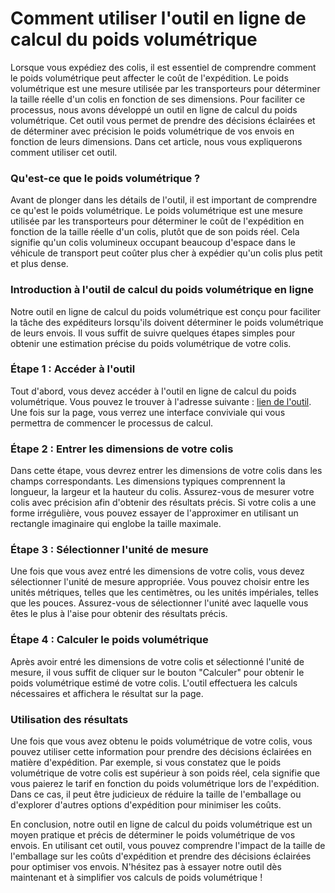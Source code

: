 Comment utiliser l'outil en ligne de calcul du poids volumétrique
=================================================================

Lorsque vous expédiez des colis, il est essentiel de comprendre comment le poids volumétrique peut affecter le coût de l'expédition. Le poids volumétrique est une mesure utilisée par les transporteurs pour déterminer la taille réelle d'un colis en fonction de ses dimensions. Pour faciliter ce processus, nous avons développé un outil en ligne de calcul du poids volumétrique. Cet outil vous permet de prendre des décisions éclairées et de déterminer avec précision le poids volumétrique de vos envois en fonction de leurs dimensions. Dans cet article, nous vous expliquerons comment utiliser cet outil.

### Qu'est-ce que le poids volumétrique ?

Avant de plonger dans les détails de l'outil, il est important de comprendre ce qu'est le poids volumétrique. Le poids volumétrique est une mesure utilisée par les transporteurs pour déterminer le coût de l'expédition en fonction de la taille réelle d'un colis, plutôt que de son poids réel. Cela signifie qu'un colis volumineux occupant beaucoup d'espace dans le véhicule de transport peut coûter plus cher à expédier qu'un colis plus petit et plus dense.

### Introduction à l'outil de calcul du poids volumétrique en ligne

Notre outil en ligne de calcul du poids volumétrique est conçu pour faciliter la tâche des expéditeurs lorsqu'ils doivent déterminer le poids volumétrique de leurs envois. Il vous suffit de suivre quelques étapes simples pour obtenir une estimation précise du poids volumétrique de votre colis.

### Étape 1 : Accéder à l'outil

Tout d'abord, vous devez accéder à l'outil en ligne de calcul du poids volumétrique. Vous pouvez le trouver à l'adresse suivante : [lien de l'outil](https://www.onlinecalculatorsfree.com/fr/tools/volumetric-weight-calculator.html). Une fois sur la page, vous verrez une interface conviviale qui vous permettra de commencer le processus de calcul.

### Étape 2 : Entrer les dimensions de votre colis

Dans cette étape, vous devrez entrer les dimensions de votre colis dans les champs correspondants. Les dimensions typiques comprennent la longueur, la largeur et la hauteur du colis. Assurez-vous de mesurer votre colis avec précision afin d'obtenir des résultats précis. Si votre colis a une forme irrégulière, vous pouvez essayer de l'approximer en utilisant un rectangle imaginaire qui englobe la taille maximale.

### Étape 3 : Sélectionner l'unité de mesure

Une fois que vous avez entré les dimensions de votre colis, vous devez sélectionner l'unité de mesure appropriée. Vous pouvez choisir entre les unités métriques, telles que les centimètres, ou les unités impériales, telles que les pouces. Assurez-vous de sélectionner l'unité avec laquelle vous êtes le plus à l'aise pour obtenir des résultats précis.

### Étape 4 : Calculer le poids volumétrique

Après avoir entré les dimensions de votre colis et sélectionné l'unité de mesure, il vous suffit de cliquer sur le bouton "Calculer" pour obtenir le poids volumétrique estimé de votre colis. L'outil effectuera les calculs nécessaires et affichera le résultat sur la page.

### Utilisation des résultats

Une fois que vous avez obtenu le poids volumétrique de votre colis, vous pouvez utiliser cette information pour prendre des décisions éclairées en matière d'expédition. Par exemple, si vous constatez que le poids volumétrique de votre colis est supérieur à son poids réel, cela signifie que vous paierez le tarif en fonction du poids volumétrique lors de l'expédition. Dans ce cas, il peut être judicieux de réduire la taille de l'emballage ou d'explorer d'autres options d'expédition pour minimiser les coûts.

En conclusion, notre outil en ligne de calcul du poids volumétrique est un moyen pratique et précis de déterminer le poids volumétrique de vos envois. En utilisant cet outil, vous pouvez comprendre l'impact de la taille de l'emballage sur les coûts d'expédition et prendre des décisions éclairées pour optimiser vos envois. N'hésitez pas à essayer notre outil dès maintenant et à simplifier vos calculs de poids volumétrique !